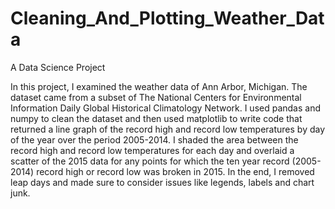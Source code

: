 # Cleaning_And_Plotting_Weather_Data
A Data Science Project


In this project, I examined the weather data of Ann Arbor, Michigan. The dataset came from a subset of The National Centers for Environmental Information Daily Global Historical Climatology Network. I used pandas and numpy to clean the dataset and then used matplotlib to write code that returned a line graph of the record high and record low temperatures by day of the year over the period 2005-2014. I shaded the area between the record high and record low temperatures for each day and overlaid a scatter of the 2015 data for any points for which the ten year record (2005-2014) record high or record low was broken in 2015. In the end, I removed leap days and made sure to consider issues like legends, labels and chart junk.
